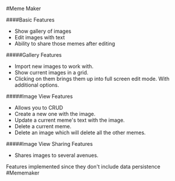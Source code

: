 #Meme Maker

####Basic Features

* Show gallery of images
* Edit images with text
* Ability to share those memes after editing


#####Gallery Features
* Import new images to work with.
* Show current images in a grid.
* Clicking on them brings them up into full screen edit mode. With additional options.

#####Image View Features
* Allows you to CRUD
* Create a new one with the image.
* Update a current meme's text with the image.
* Delete a current meme.
* Delete an image which will delete all the other memes.

#####Image View Sharing Features
* Shares images to several avenues.


Features implemented since they don't include data persistence
#Mememaker

